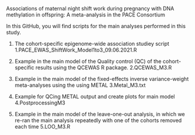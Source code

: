 Associations of maternal night shift work during pregnancy with DNA methylation in offspring: A meta-analysis in the PACE Consortium

In this GitHub, you will find scripts for the main analyses performed in this study.

1. The cohort-specific epigenome-wide association studiey script
	1.PACE_EWAS_ShiftWork_Model1to3_09.06.2021.R

2. Example in the main model of the Quality control (QC) of the cohort-specific results using the QCEWAS R package.
	2.QCEWAS_M3.R

3. Example in the main model of the fixed-effects inverse variance-weight meta-analyses using the using METAL
	3.Metal_M3.txt

4. Example for QCing METAL output and create plots for main model 
	4.PostprocessingM3

5. Example in the main model of the leave-one-out analysis, in which we re-ran the main analysis repeatedly with one of the cohorts removed each time
	5.LOO_M3.R

